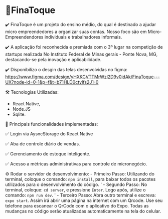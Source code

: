 # 📖FinaToque 


✔️ FinaToque é um projeto do ensino médio, do qual é destinado a ajudar micro empreendedores a organizar suas contas. Nosso foco são em Micro-Empreendendores individuais e trabalhadores informais.

✔️ A aplicação foi reconhecida e premiada com o 3º lugar na competição de startups realizada No Instituto Federal de Minas gerais - Ponte Nova, MG, destacando-se pela inovação e aplicabilidade.

✔️ Disponibilizo o desgin das telas desenvolvidas no figma: https://www.figma.com/design/yHXKCVTTMrWzl2D9v0idAk/FinaToque---UX?node-id=0-1&p=f&t=b71HLD0ctvlfs2J1-0
 
🛠 Tecnologias Utilizadas:
   - React Native,
   - Node.JS 
   - Sqlite.

📌 Principais funcionalidades implementadas:

✅ Login via AysncStorage do React Native

✅ Aba de controle diário de vendas.

✅ Gerenciamento de estoque inteligente.

✅ Acesso a métricas administrativas para controle de micronegócio.

  
⚙️ Rodar o servidor de desenvolvimento:
     - Primeiro Passo:
      Utilizando do terminal, coloque o comando: `npm install`, para baixar todos os pacotes utilizados para o desenvolvimento do código.
      '
     - Segundo Passo:
      No terminal, coloque: `cd server`, e pressione `Enter`. Logo após, utilize o comando: `npm run dev`.
      '
     - Terceiro Passo:
      Abra outro terminal e escreva: `expo start`. Assim irá abrir uma página na internet com um Qrcode. Use seu telefone para escanear o QrCode com o aplicativo do Expo. Todas as mudanças no código serão atualizadas automaticamente na tela do celular.

